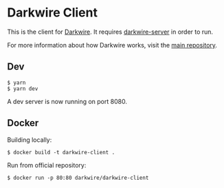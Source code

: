 # Darkwire Client

This is the client for [Darkwire](https://github.com/darkwire/darkwire.io). It requires [darkwire-server](https://github.com/darkwire/darkwire-server) in order to run.

For more information about how Darkwire works, visit the [main repository](https://github.com/darkwire/darkwire.io).

## Dev

```
$ yarn
$ yarn dev
```

A dev server is now running on port 8080.

## Docker

Building locally:

```
$ docker build -t darkwire-client .
```

Run from official repository:
```
$ docker run -p 80:80 darkwire/darkwire-client
```
